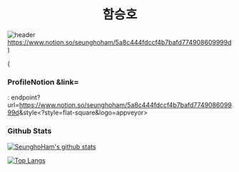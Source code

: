 
<!--
![header](https://capsule-render.vercel.app/api?type=waving&color=auto&height=300&section=header&text=Seungho%20Ham&fontSize=90&fontColor=fffafa&animation=fadeIn&fontAlign=60)

<h3 align="center"><b>나에 대하여</b></h3>
<p align="center">게임 클라이언트 개발자 입니다! </p>


![header](https://img.shields.io/badge/Unity%20Engine-a9a9a9?style=flat-square&logo=Vimeo&logoColor=white&link=https://velog.io/@new_wisdom)
![header](https://img.shields.io/badge/테스트1%20테스트2-00ffff?style=flat-square&logo=Vimeo&logoColor=white&link=https://velog.io/@new_wisdom)
<img src="https://img.shields.io/badge/C-AFEEEE?style=flat-square&logo=C&logoColor=white"/></a>&nbsp 
-->

<h1 align="center"><b>함승호</b></h1>

![header](https://img.shields.io/badge/ProfileNotion-123456?style=flat-square&logo=Notion&logoColor=white&link=https://www.notion.so/seunghoham/5a8c444fdccf4b7bafd774908609999d) https://www.notion.so/seunghoham/5a8c444fdccf4b7bafd774908609999d)

(<h3 align="left"><b> ProfileNotion &link= </b></h3>
  
  : endpoint?url=<https://www.notion.so/seunghoham/5a8c444fdccf4b7bafd774908609999d>&style<?style=flat-square&logo=appveyor> 



<!-- ![Anurag's GitHub stats](https://github-readme-stats.vercel.app/api?username=SeunghoHam&show_icons=true&theme=radical) -->



#### <h3 align="left"><b> Github Stats </b></h3>
[![SeunghoHam's github stats](https://github-readme-stats.vercel.app/api?username=SeunghoHam&bg_color=ffa745,fe869f,ef7ac8,a083ed,43aeff&title_color=fff&text_color=fff&show_icons=true&count_private=true)](https://github.com/SeunghoHam)

<!--
#### <h3 align="left"><b> Languages > </b></h3> 
-->
[![Top Langs](https://github-readme-stats.vercel.app/api/top-langs/?username=SeunghoHam&layout=compact)](https://github.com/SeunghoHam)

